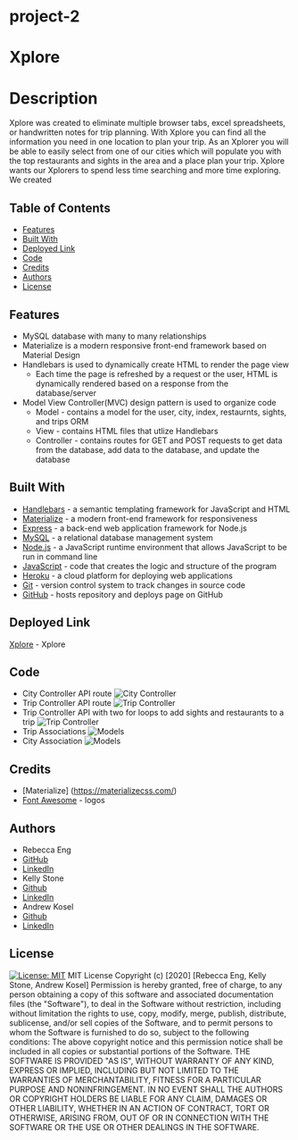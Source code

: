 # project-2
# Xplore
# Description
Xplore was created to eliminate multiple browser tabs, excel spreadsheets, or handwritten notes for trip planning. With Xplore you can find all the information you need in one location to plan your trip. As an Xplorer you will be able to easily select from one of our cities which will populate you with the top restaurants and sights in the area and a place plan your trip. Xplore wants our Xplorers to spend less time searching and more time exploring.
We created
## Table of Contents
* [Features](#features)
* [Built With](#Built_With)
* [Deployed Link](#Deployed_Link)
* [Code](#Code)
* [Credits](#Credits)
* [Authors](#Authors)
* [License](#License)
## Features
* MySQL database with many to many relationships
* Materialize is a modern responsive front-end framework based on Material Design
* Handlebars is used to dynamically create HTML to render the page view
    * Each time the page is refreshed by a request or the user, HTML is dynamically rendered based on a response from the database/server
* Model View Controller(MVC) design pattern is used to organize code 
    * Model - contains a model for the user, city, index, restaurnts, sights, and trips ORM
    * View - contains HTML files that utlize Handlebars
    * Controller - contains routes for GET and POST requests to get data from the database, add data to the database, and update the database
## Built With
* [Handlebars](https://handlebarsjs.com/) - a semantic templating framework for JavaScript and HTML
* [Materialize](https://materializecss.com/) - a modern front-end framework for responsiveness 
* [Express](https://expressjs.com/) - a back-end web application framework for Node.js
* [MySQL](https://www.mysql.com/) - a relational database management system
* [Node.js](https://nodejs.org/en/) - a JavaScript runtime environment that allows JavaScript to be run in command line
* [JavaScript](https://developer.mozilla.org/en-US/docs/Web/JavaScript) - code that creates the logic and structure of the program
* [Heroku](https://heroku.com) - a cloud platform for deploying web applications
* [Git](https://git-scm.com/) - version control system to track changes in source code
* [GitHub](https://github.com/) - hosts repository and deploys page on GitHub
## Deployed Link
[Xplore](https://shrieking-nightmare-37185.herokuapp.com/) - Xplore
## Code
* City Controller API route 
![City Controller](public/assets/img/code_snippet_1.png)
* Trip Controller API route 
![Trip Controller](public/assets/img/code_snippet_2.png)
* Trip Controller API with two for loops to add sights and restaurants to a trip
![Trip Controller](public/assets/img/code_snippet_3.png)
* Trip Associations 
![Models](public/assets/img/code_snippet_5.png)
* City Association
![Models](public/assets/img/code_snippet_6.png)
## Credits
* [Materialize] (https://materializecss.com/)
* [Font Awesome](https://fontawesome.com/icons/) - logos
## Authors
* Rebecca Eng
* [GitHub](https://github.com/engrebecca)
* [LinkedIn](https://www.linkedin.com/in/engrebecca/)
* Kelly Stone
* [Github](https://github.com/kellystone4)
* [LinkedIn](https://www.linkedin.com/in/kelly-a-stone/)
* Andrew Kosel
* [Github](https://github.com/andrewkosel)
* [LinkedIn](https://www.linkedin.com/in/andrew-kosel/)
## License
[![License: MIT](https://img.shields.io/badge/License-MIT-yellow.svg)](https://opensource.org/licenses/MIT)
MIT License
Copyright (c) [2020] [Rebecca Eng, Kelly Stone, Andrew Kosel]
Permission is hereby granted, free of charge, to any person obtaining a copy
of this software and associated documentation files (the "Software"), to deal
in the Software without restriction, including without limitation the rights
to use, copy, modify, merge, publish, distribute, sublicense, and/or sell
copies of the Software, and to permit persons to whom the Software is
furnished to do so, subject to the following conditions:
The above copyright notice and this permission notice shall be included in all
copies or substantial portions of the Software.
THE SOFTWARE IS PROVIDED "AS IS", WITHOUT WARRANTY OF ANY KIND, EXPRESS OR
IMPLIED, INCLUDING BUT NOT LIMITED TO THE WARRANTIES OF MERCHANTABILITY,
FITNESS FOR A PARTICULAR PURPOSE AND NONINFRINGEMENT. IN NO EVENT SHALL THE
AUTHORS OR COPYRIGHT HOLDERS BE LIABLE FOR ANY CLAIM, DAMAGES OR OTHER
LIABILITY, WHETHER IN AN ACTION OF CONTRACT, TORT OR OTHERWISE, ARISING FROM,
OUT OF OR IN CONNECTION WITH THE SOFTWARE OR THE USE OR OTHER DEALINGS IN THE
SOFTWARE.